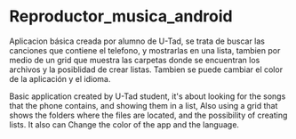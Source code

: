# Reproductor_musica_android

Aplicacion básica creada por alumno de U-Tad, se trata de buscar las canciones que contiene el telefono, y mostrarlas en una lista,
tambien por medio de un grid que muestra las carpetas donde se encuentran los archivos y la posiblidad de crear listas. Tambien se puede
cambiar el color de la aplicación y el idioma.

Basic application created by U-Tad student, it's about looking for the songs that the phone contains, and showing them in a list,
Also using a grid that shows the folders where the files are located, and the possibility of creating lists. It also can
Change the color of the app and the language.
